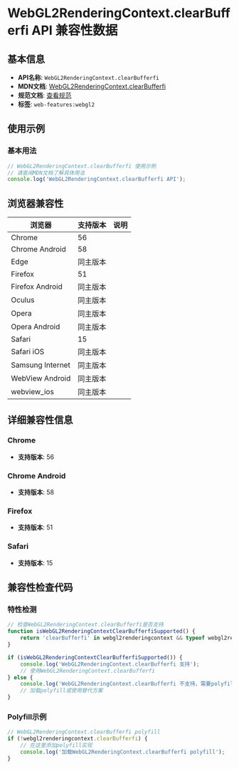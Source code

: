 # WebGL2RenderingContext.clearBufferfi API 兼容性数据

## 基本信息

- **API名称**: `WebGL2RenderingContext.clearBufferfi`
- **MDN文档**: [WebGL2RenderingContext.clearBufferfi](https://developer.mozilla.org/docs/Web/API/WebGL2RenderingContext/clearBuffer)
- **规范文档**: [查看规范](https://registry.khronos.org/webgl/specs/latest/2.0/#3.7.11)
- **标签**: `web-features:webgl2`

## 使用示例

### 基本用法

```javascript
// WebGL2RenderingContext.clearBufferfi 使用示例
// 请查阅MDN文档了解具体用法
console.log('WebGL2RenderingContext.clearBufferfi API');
```

## 浏览器兼容性

| 浏览器 | 支持版本 | 说明 |
|--------|----------|------|
| Chrome | 56 |  |
| Chrome Android | 58 |  |
| Edge | 同主版本 |  |
| Firefox | 51 |  |
| Firefox Android | 同主版本 |  |
| Oculus | 同主版本 |  |
| Opera | 同主版本 |  |
| Opera Android | 同主版本 |  |
| Safari | 15 |  |
| Safari iOS | 同主版本 |  |
| Samsung Internet | 同主版本 |  |
| WebView Android | 同主版本 |  |
| webview_ios | 同主版本 |  |

## 详细兼容性信息

### Chrome

- **支持版本**: 56

### Chrome Android

- **支持版本**: 58

### Firefox

- **支持版本**: 51

### Safari

- **支持版本**: 15

## 兼容性检查代码

### 特性检测

```javascript
// 检查WebGL2RenderingContext.clearBufferfi是否支持
function isWebGL2RenderingContextClearBufferfiSupported() {
    return 'clearBufferfi' in webgl2renderingcontext && typeof webgl2renderingcontext.clearBufferfi === 'function';
}

if (isWebGL2RenderingContextClearBufferfiSupported()) {
    console.log('WebGL2RenderingContext.clearBufferfi 支持');
    // 使用WebGL2RenderingContext.clearBufferfi
} else {
    console.log('WebGL2RenderingContext.clearBufferfi 不支持，需要polyfill');
    // 加载polyfill或使用替代方案
}
```

### Polyfill示例

```javascript
// WebGL2RenderingContext.clearBufferfi polyfill
if (!webgl2renderingcontext.clearBufferfi) {
    // 在这里添加polyfill实现
    console.log('加载WebGL2RenderingContext.clearBufferfi polyfill');
}
```

